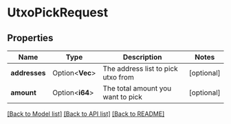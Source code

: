 # UtxoPickRequest

## Properties

Name | Type | Description | Notes
------------ | ------------- | ------------- | -------------
**addresses** | Option<**Vec<String>**> | The address list to pick utxo from | [optional]
**amount** | Option<**i64**> | The total amount you want to pick | [optional]

[[Back to Model list]](../README.md#documentation-for-models) [[Back to API list]](../README.md#documentation-for-api-endpoints) [[Back to README]](../README.md)


